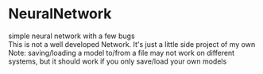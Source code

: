 # NeuralNetwork
simple neural network with a few bugs  
This is not a well developed Network. It's just a little side project of my own
Note: saving/loading a model to/from a file may not work on different systems, but it should work if you only save/load your own models  
